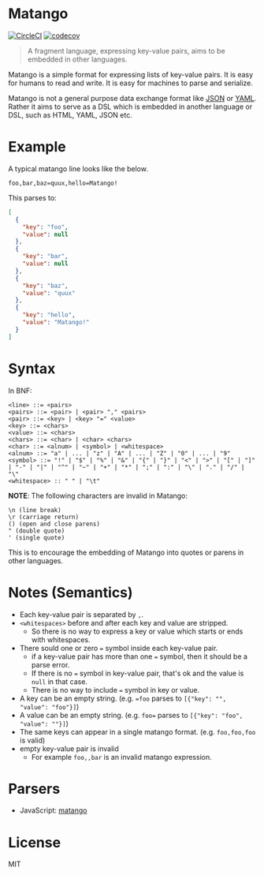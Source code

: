 # Matango

[![CircleCI](https://circleci.com/gh/kt3k/matango.svg?style=svg)](https://circleci.com/gh/kt3k/matango)
[![codecov](https://codecov.io/gh/kt3k/matango/branch/master/graph/badge.svg)](https://codecov.io/gh/kt3k/matango)

> A fragment language, expressing key-value pairs, aims to be embedded in other languages.

Matango is a simple format for expressing lists of key-value pairs. It is easy for humans to read and write. It is easy for machines to parse and serialize.

Matango is not a general purpose data exchange format like [JSON][JSON] or [YAML][YAML]. Rather it aims to serve as a DSL which is embedded in another language or DSL, such as HTML, YAML, JSON etc.

# Example

A typical matango line looks like the below.

```
foo,bar,baz=quux,hello=Matango!
```

This parses to:

```json
[
  {
    "key": "foo",
    "value": null
  },
  {
    "key": "bar",
    "value": null
  },
  {
    "key": "baz",
    "value": "quux"
  },
  {
    "key": "hello",
    "value": "Matango!"
  }
]
```

# Syntax

In BNF:

```
<line> ::= <pairs>
<pairs> ::= <pair> | <pair> "," <pairs>
<pair> ::= <key> | <key> "=" <value>
<key> ::= <chars>
<value> ::= <chars>
<chars> ::= <char> | <char> <chars>
<char> ::= <alnum> | <symbol> | <whitespace>
<alnum> ::= "a" | ... | "z" | "A" | ... | "Z" | "0" | ... | "9"
<symbol> ::= "!" | "$" | "%" | "&" | "{" | "}" | "<" | ">" | "[" | "]" | "-" | "|" | "^" | "~" | "+" | "*" | ";" | ":" | "\" | "." | "/" | "\"
<whitespace> :: " " | "\t"
```

**NOTE**: The following characters are invalid in Matango:

```
\n (line break)
\r (carriage return)
() (open and close parens)
" (double quote)
' (single quote)
```

This is to encourage the embedding of Matango into quotes or parens in other languages.

# Notes (Semantics)

- Each key-value pair is separated by `,`.
- `<whitespaces>` before and after each key and value are stripped.
  - So there is no way to express a key or value which starts or ends with whitespaces.
- There sould one or zero `=` symbol inside each key-value pair.
  - if a key-value pair has more than one `=` symbol, then it should be a parse error.
  - If there is no `=` symbol in key-value pair, that's ok and the value is `null` in that case.
  - There is no way to include `=` symbol in key or value.
- A key can be an empty string. (e.g. `=foo` parses to `[{"key": "", "value": "foo"}]`)
- A value can be an empty string. (e.g. `foo=` parses to `[{"key": "foo", "value": ""}]`)
- The same keys can appear in a single matango format. (e.g. `foo,foo,foo` is valid)
- empty key-value pair is invalid
  - For example `foo,,bar` is an invalid matango expression.

# Parsers

- JavaScript: [matango](https://npm.im/matango)

# License

MIT

[CSV]: https://en.wikipedia.org/wiki/Comma-separated_values
[JSON]: http://json.org/
[YAML]: http://yaml.org/

